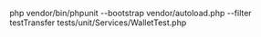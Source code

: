 php vendor/bin/phpunit --bootstrap vendor/autoload.php --filter testTransfer tests/unit/Services/WalletTest.php